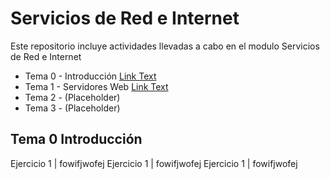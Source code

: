 # Servicios de Red e Internet
Este repositorio incluye actividades llevadas a cabo en el modulo Servicios de Red e Internet

- Tema 0 - Introducción [Link Text](#Tema-0--Introdducción)
- Tema 1 - Servidores Web [Link Text](#Tema-0--Introdducción)
- Tema 2 - (Placeholder)
- Tema 3 - (Placeholder)

## Tema 0  Introducción

Ejercicio 1 | fowifjwofej
Ejercicio 1 | fowifjwofej
Ejercicio 1 | fowifjwofej